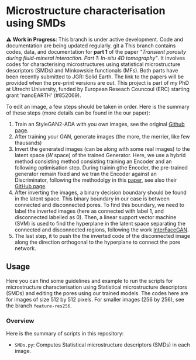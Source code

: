 # Microstructure characterisation using SMDs
⚠️ **Work in Progress**: This branch is under active development. Code and documentation are being updated regularly.
git a
This branch contains codes, data, and documentation for **part 1** of the paper *"Transient porosity during fluid-mineral interaction. Part 1: In-situ 4D tomography"*. It involves codes for characterising microstructures using statistical microstructure descriptors (SMDs) and Minkowskie functionals (MFs). Both parts have been recently submitted to JGR: Solid Earth. The link to the papers will be provided when the pre-print versions are out. This project is part of my PhD at Utrecht University, funded by European Reseach Councoul (ERC) starting grant 'nanoEARTH' (#852069).

To edit an image, a few steps should be taken in order. Here is the summary of these steps (more details can be found in the our paper):

1) Train an StyleGAN2-ADA with you own images, see the original [Github page](https://github.com/NVlabs/stylegan2-ada-pytorch?tab=readme-ov-file).
2) After training your GAN, generate images (the more, the merrier, like few thausands)
3) Invert the generated images (can be along with some real images) to the latent space ($W$ space) of the trained Generator.
Here, we use a hybrid method consisting method consisting training an Encoder and an following optimisation step. During trainin gthe Encoder, the pre-trained generator remain fixed and we tran the Encoder against an Discriminator, following the methodolgy in this [paper](https://arxiv.org/abs/2004.00049), see also their [GitHub page](https://github.com/genforce/idinvert_pytorch). 
4) After inverting the images, a binary decision boundary should be found in the latent space. This binary boundary in our case is between connected and disconnected pores. To find this boundary, we need to label the inverted images (here as connected with label 1, and disconnected labelled as 0). Then, a linear support vector machine (SVM) is used to find the hyperplane in the latent space separating the connected and disconnected regions, following the work [InterFaceGAN](https://genforce.github.io/interfacegan/).
5) The last step, it to push the the inverted code of the disconnected image along the direction orthogonal to the hyperplane to connect the pore network. 



## Usage
Here you can find some guidelines and example to run the scripts for microstructure characterisation using Statistical microstructure descriptors (SMDs) and editing the pores using our trained models.
The codes here are for images of size 512 by 512 pixels. For smaller images (256 by 256), see the branch ``feature-res256``.
### Overview

Here is the summary of scripts in this repository:

- ``SMDs.py``: Computes Statistical microstructure descriptors (SMDs) in each image.
